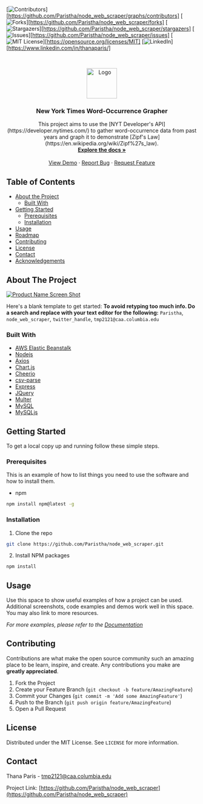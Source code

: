 <!--
*** Thanks for checking out this README Template. If you have a suggestion that would
*** make this better, please fork the repo and create a pull request or simply open
*** an issue with the tag "enhancement".
*** Thanks again! Now go create something AMAZING! :D
***
***
***
*** To avoid retyping too much info. Do a search and replace for the following:
*** Paristha, node_web_scraper, twitter_handle, tmp2121@caa.columbia.edu
-->





<!-- PROJECT SHIELDS -->
<!--
*** I'm using markdown "reference style" links for readability.
*** Reference links are enclosed in brackets [ ] instead of parentheses ( ).
*** See the bottom of this document for the declaration of the reference variables
*** for contributors-url, forks-url, etc. This is an optional, concise syntax you may use.
*** https://www.markdownguide.org/basic-syntax/#reference-style-links
-->
[![Contributors][contributors-shield]][https://github.com/Paristha/node_web_scraper/graphs/contributors]
[![Forks][forks-shield]][https://github.com/Paristha/node_web_scraper/forks]
[![Stargazers][stars-shield]][https://github.com/Paristha/node_web_scraper/stargazers]
[![Issues][issues-shield]][https://github.com/Paristha/node_web_scraper/issues]
[![MIT License][license-shield]][https://opensource.org/licenses/MIT]
[![LinkedIn][linkedin-shield]][https://www.linkedin.com/in/thanaparis/]



<!-- PROJECT LOGO -->
<br />
<p align="center">
  <a href="https://github.com/Paristha/node_web_scraper">
    <img src="images/logo.png" alt="Logo" width="80" height="80">
  </a>

  <h3 align="center">New York Times Word-Occurrence Grapher</h3>

  <p align="center">
    This project aims to use the [NYT Developer's API](https://developer.nytimes.com/) to gather word-occurrence data from past years and graph it to demonstrate [Zipf's Law](https://en.wikipedia.org/wiki/Zipf%27s_law).
    <br />
    <a href="https://github.com/Paristha/node_web_scraper"><strong>Explore the docs »</strong></a>
    <br />
    <br />
    <a href="https://github.com/Paristha/node_web_scraper">View Demo</a>
    ·
    <a href="https://github.com/Paristha/node_web_scraper/issues">Report Bug</a>
    ·
    <a href="https://github.com/Paristha/node_web_scraper/issues">Request Feature</a>
  </p>
</p>



<!-- TABLE OF CONTENTS -->
## Table of Contents

* [About the Project](#about-the-project)
  * [Built With](#built-with)
* [Getting Started](#getting-started)
  * [Prerequisites](#prerequisites)
  * [Installation](#installation)
* [Usage](#usage)
* [Roadmap](#roadmap)
* [Contributing](#contributing)
* [License](#license)
* [Contact](#contact)
* [Acknowledgements](#acknowledgements)



<!-- ABOUT THE PROJECT -->
## About The Project

[![Product Name Screen Shot][product-screenshot]](https://tinyurl.com/timeswordgrapher/)

Here's a blank template to get started:
**To avoid retyping too much info. Do a search and replace with your text editor for the following:**
`Paristha`, `node_web_scraper`, `twitter_handle`, `tmp2121@caa.columbia.edu`


### Built With

* [AWS Elastic Beanstalk](https://aws.amazon.com/elasticbeanstalk/)
* [Nodejs](https://nodejs.org/en/)
* [Axios](https://github.com/axios/axios)
* [Chart.js](https://www.chartjs.org/)
* [Cheerio](https://cheerio.js.org/)
* [csv-parse](https://csv.js.org/parse/)
* [Express](https://expressjs.com/)
* [JQuery](https://jquery.com/)
* [Multer](https://github.com/expressjs/multer)
* [MySQL](https://www.mysql.com/)
* [MySQLjs](https://github.com/mysqljs/mysql)



<!-- GETTING STARTED -->
## Getting Started

To get a local copy up and running follow these simple steps.

### Prerequisites

This is an example of how to list things you need to use the software and how to install them.
* npm
```sh
npm install npm@latest -g
```

### Installation

1. Clone the repo
```sh
git clone https://github.com/Paristha/node_web_scraper.git
```
2. Install NPM packages
```sh
npm install
```



<!-- USAGE EXAMPLES -->
## Usage

Use this space to show useful examples of how a project can be used. Additional screenshots, code examples and demos work well in this space. You may also link to more resources.

_For more examples, please refer to the [Documentation](https://example.com)_



<!-- ROADMAP
## Roadmap

See the [open issues](https://github.com/Paristha/node_web_scraper/issues) for a list of proposed features (and known issues). -->



<!-- CONTRIBUTING -->
## Contributing

Contributions are what make the open source community such an amazing place to be learn, inspire, and create. Any contributions you make are **greatly appreciated**.

1. Fork the Project
2. Create your Feature Branch (`git checkout -b feature/AmazingFeature`)
3. Commit your Changes (`git commit -m 'Add some AmazingFeature'`)
4. Push to the Branch (`git push origin feature/AmazingFeature`)
5. Open a Pull Request



<!-- LICENSE -->
## License

Distributed under the MIT License. See `LICENSE` for more information.



<!-- CONTACT -->
## Contact

Thana Paris - tmp2121@caa.columbia.edu

Project Link: [https://github.com/Paristha/node_web_scraper](https://github.com/Paristha/node_web_scraper)



<!-- ACKNOWLEDGEMENTS 
## Acknowledgements

* []()
* []()
* []() -->





<!-- MARKDOWN LINKS & IMAGES -->
<!-- https://www.markdownguide.org/basic-syntax/#reference-style-links -->
[contributors-shield]: https://img.shields.io/github/contributors/Paristha/repo.svg?style=flat-square
[contributors-url]: https://github.com/Paristha/repo/graphs/contributors
[forks-shield]: https://img.shields.io/github/forks/Paristha/repo.svg?style=flat-square
[forks-url]: https://github.com/Paristha/repo/network/members
[stars-shield]: https://img.shields.io/github/stars/Paristha/repo.svg?style=flat-square
[stars-url]: https://github.com/Paristha/repo/stargazers
[issues-shield]: https://img.shields.io/github/issues/Paristha/repo.svg?style=flat-square
[issues-url]: https://github.com/Paristha/repo/issues
[license-shield]: https://img.shields.io/github/license/Paristha/repo.svg?style=flat-square
[license-url]: https://github.com/Paristha/repo/blob/master/LICENSE.txt
[linkedin-shield]: https://img.shields.io/badge/-LinkedIn-black.svg?style=flat-square&logo=linkedin&colorB=555
[linkedin-url]: https://linkedin.com/in/Paristha
[product-screenshot]: images/screenshot.png